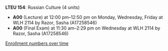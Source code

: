 **LTEU 154**: Russian Culture (4 units)

- **A00** (Lecture) at 12:00 pm–12:50 pm on Monday, Wednesday, Friday at WLH 2114 by Razor, Sasha (A17258546)
- **A00** (Final Exam) at 11:30 am–2:29 pm on Wednesday at WLH 2114 by Razor, Sasha (A17258546)

[Enrollment numbers over time](./LTEU154.tsv)
